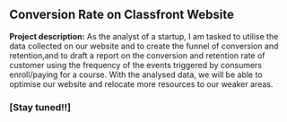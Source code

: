 ##  Conversion Rate on Classfront Website

**Project description:** 
As the analyst of a startup, I am tasked to utilise the data collected on our website and to create the funnel of conversion and retention,and to draft a report on the conversion and retention rate of customer using the frequency of the events triggered by consumers enroll/paying for a course. With the analysed data, we will be able to optimise our website and relocate more resources to our weaker areas.

### [Stay tuned!!]

